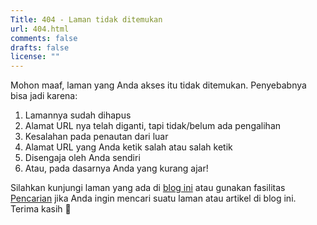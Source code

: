 ```yaml
---
Title: 404 - Laman tidak ditemukan
url: 404.html
comments: false
drafts: false
license: ""
---
```


Mohon maaf, laman yang Anda akses itu tidak ditemukan. Penyebabnya bisa jadi karena:

1. Lamannya sudah dihapus
2. Alamat URL nya telah diganti, tapi tidak/belum ada pengalihan
3. Kesalahan pada penautan dari luar
4. Alamat URL yang Anda ketik salah atau salah ketik
5. Disengaja oleh Anda sendiri
6. Atau, pada dasarnya Anda yang kurang ajar!

Silahkan kunjungi laman yang ada di [blog ini](/) atau gunakan fasilitas [Pencarian](/cari) jika Anda ingin mencari suatu laman atau artikel di blog ini. Terima kasih 🙂